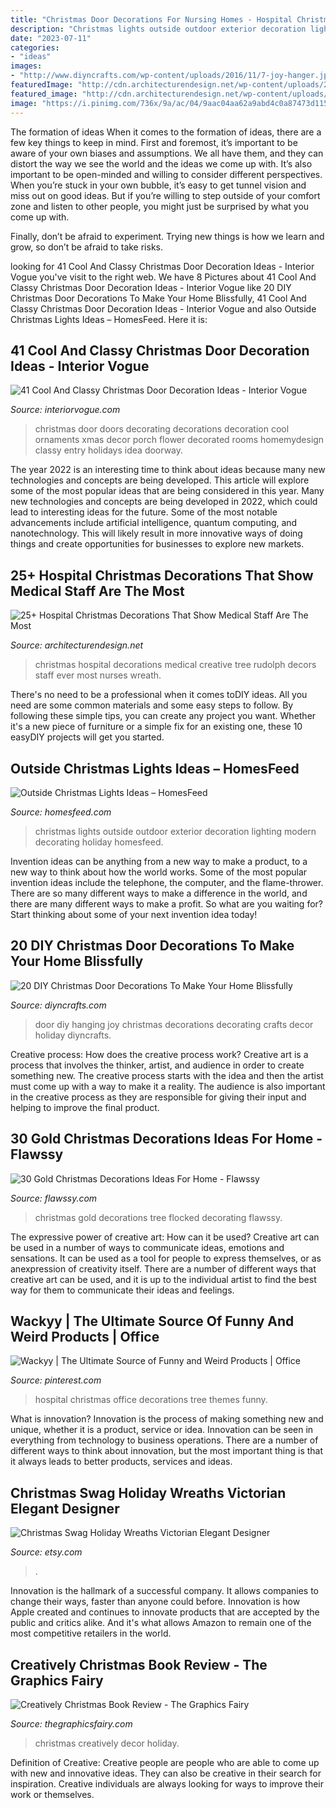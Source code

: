 ```yaml
---
title: "Christmas Door Decorations For Nursing Homes - Hospital Christmas Office Decorations Tree Themes Funny"
description: "Christmas lights outside outdoor exterior decoration lighting modern decorating holiday homesfeed"
date: "2023-07-11"
categories:
- "ideas"
images:
- "http://www.diyncrafts.com/wp-content/uploads/2016/11/7-joy-hanger.jpg"
featuredImage: "http://cdn.architecturendesign.net/wp-content/uploads/2015/12/AD-Hospital-Christmas-Decorations-19.jpg"
featured_image: "http://cdn.architecturendesign.net/wp-content/uploads/2015/12/AD-Hospital-Christmas-Decorations-19.jpg"
image: "https://i.pinimg.com/736x/9a/ac/04/9aac04aa62a9abd4c0a87473d1152f66.jpg"
---
```



The formation of ideas
When it comes to the formation of ideas, there are a few key things to keep in mind. First and foremost, it’s important to be aware of your own biases and assumptions. We all have them, and they can distort the way we see the world and the ideas we come up with.
It’s also important to be open-minded and willing to consider different perspectives. When you’re stuck in your own bubble, it’s easy to get tunnel vision and miss out on good ideas. But if you’re willing to step outside of your comfort zone and listen to other people, you might just be surprised by what you come up with.

Finally, don’t be afraid to experiment. Trying new things is how we learn and grow, so don’t be afraid to take risks.

	

		
looking for 41 Cool And Classy Christmas Door Decoration Ideas - Interior Vogue you've visit to the right web. We have 8 Pictures about 41 Cool And Classy Christmas Door Decoration Ideas - Interior Vogue like 20 DIY Christmas Door Decorations To Make Your Home Blissfully, 41 Cool And Classy Christmas Door Decoration Ideas - Interior Vogue and also Outside Christmas Lights Ideas – HomesFeed. Here it is:
		
    
## 41 Cool And Classy Christmas Door Decoration Ideas - Interior Vogue

<img loading=lazy src="http://interiorvogue.com/wp-content/uploads/2016/11/Christmas-Door-Idea.jpg" onerror="this.onerror=null;this.src='https://tse1.mm.bing.net/th?id=OIP.zJ6_E4BPF0ghGViUFghFjwDfEs&amp;pid=15.1';" alt="41 Cool And Classy Christmas Door Decoration Ideas - Interior Vogue">

_Source: interiorvogue.com_

>christmas door doors decorating decorations decoration cool ornaments xmas decor porch flower decorated rooms homemydesign classy entry holidays idea doorway. 

	

The year 2022 is an interesting time to think about ideas because many new technologies and concepts are being developed. This article will explore some of the most popular ideas that are being considered in this year.
Many new technologies and concepts are being developed in 2022, which could lead to interesting ideas for the future. Some of the most notable advancements include artificial intelligence, quantum computing, and nanotechnology. This will likely result in more innovative ways of doing things and create opportunities for businesses to explore new markets.

    
## 25+ Hospital Christmas Decorations That Show Medical Staff Are The Most

<img loading=lazy src="http://cdn.architecturendesign.net/wp-content/uploads/2015/12/AD-Hospital-Christmas-Decorations-19.jpg" onerror="this.onerror=null;this.src='https://tse4.mm.bing.net/th?id=OIP.N7lyTOgwAfatUHWmFYGtYwHaHO&amp;pid=15.1';" alt="25+ Hospital Christmas Decorations That Show Medical Staff Are The Most">

_Source: architecturendesign.net_

>christmas hospital decorations medical creative tree rudolph decors staff ever most nurses wreath. 

	

There's no need to be a professional when it comes toDIY ideas. All you need are some common materials and some easy steps to follow. By following these simple tips, you can create any project you want. Whether it's a new piece of furniture or a simple fix for an existing one, these 10 easyDIY projects will get you started.

    
## Outside Christmas Lights Ideas – HomesFeed

<img loading=lazy src="https://homesfeed.com/wp-content/uploads/2015/10/Modern-Christmas-Outdoor-Decoration-For-House-Exterior-Lighting.jpg" onerror="this.onerror=null;this.src='https://tse4.mm.bing.net/th?id=OIP.3qYTM56Szr_MnZmz0LrYkAHaE6&amp;pid=15.1';" alt="Outside Christmas Lights Ideas – HomesFeed">

_Source: homesfeed.com_

>christmas lights outside outdoor exterior decoration lighting modern decorating holiday homesfeed. 

	

Invention ideas can be anything from a new way to make a product, to a new way to think about how the world works. Some of the most popular invention ideas include the telephone, the computer, and the flame-thrower. There are so many different ways to make a difference in the world, and there are many different ways to make a profit. So what are you waiting for? Start thinking about some of your next invention idea today!

    
## 20 DIY Christmas Door Decorations To Make Your Home Blissfully

<img loading=lazy src="http://www.diyncrafts.com/wp-content/uploads/2016/11/7-joy-hanger.jpg" onerror="this.onerror=null;this.src='https://tse3.mm.bing.net/th?id=OIP.NHv1Vgwuu-Og3oL8qt6HGQHaTJ&amp;pid=15.1';" alt="20 DIY Christmas Door Decorations To Make Your Home Blissfully">

_Source: diyncrafts.com_

>door diy hanging joy christmas decorations decorating crafts decor holiday diyncrafts. 

	

Creative process: How does the creative process work?
Creative art is a process that involves the thinker, artist, and audience in order to create something new. The creative process starts with the idea and then the artist must come up with a way to make it a reality. The audience is also important in the creative process as they are responsible for giving their input and helping to improve the final product.

    
## 30 Gold Christmas Decorations Ideas For Home - Flawssy

<img loading=lazy src="http://www.flawssy.com/wp-content/uploads/2016/10/White-Flocked-Christmas-Tree-Decorating-Ideas.jpg" onerror="this.onerror=null;this.src='https://tse3.mm.bing.net/th?id=OIP.bnP0GoGm8aMbt1QtmaaipAHaLE&amp;pid=15.1';" alt="30 Gold Christmas Decorations Ideas For Home - Flawssy">

_Source: flawssy.com_

>christmas gold decorations tree flocked decorating flawssy. 

	

The expressive power of creative art: How can it be used?
Creative art can be used in a number of ways to communicate ideas, emotions and sensations. It can be used as a tool for people to express themselves, or as anexpression of creativity itself. There are a number of different ways that creative art can be used, and it is up to the individual artist to find the best way for them to communicate their ideas and feelings.

    
## Wackyy | The Ultimate Source Of Funny And Weird Products | Office

<img loading=lazy src="https://i.pinimg.com/736x/9a/ac/04/9aac04aa62a9abd4c0a87473d1152f66.jpg" onerror="this.onerror=null;this.src='https://tse3.mm.bing.net/th?id=OIP.yglbf5yuStTxkpApjQPmMAHaLG&amp;pid=15.1';" alt="Wackyy | The Ultimate Source of Funny and Weird Products | Office">

_Source: pinterest.com_

>hospital christmas office decorations tree themes funny. 

	

What is innovation?
Innovation is the process of making something new and unique, whether it is a product, service or idea. Innovation can be seen in everything from technology to business operations. There are a number of different ways to think about innovation, but the most important thing is that it always leads to better products, services and ideas.

    
## Christmas Swag Holiday Wreaths Victorian Elegant Designer

<img loading=lazy src="https://img1.etsystatic.com/000/0/6239573/il_fullxfull.361313177.jpg" onerror="this.onerror=null;this.src='https://tse2.mm.bing.net/th?id=OIP.BmBoqGL98a0rugYXI9fQ4QHaNS&amp;pid=15.1';" alt="Christmas Swag Holiday Wreaths Victorian Elegant Designer">

_Source: etsy.com_

>. 

	

Innovation is the hallmark of a successful company. It allows companies to change their ways, faster than anyone could before. Innovation is how Apple created and continues to innovate products that are accepted by the public and critics alike. And it's what allows Amazon to remain one of the most competitive retailers in the world.

    
## Creatively Christmas Book Review - The Graphics Fairy

<img loading=lazy src="http://thegraphicsfairy.com/wp-content/uploads/2014/10/Creatively-Christmas-by-Jennifer-Rizzo-holiday-book4.jpg" onerror="this.onerror=null;this.src='https://tse1.mm.bing.net/th?id=OIP.QP6pgBXLThpoMCDgrsQdLwHaKq&amp;pid=15.1';" alt="Creatively Christmas Book Review - The Graphics Fairy">

_Source: thegraphicsfairy.com_

>christmas creatively decor holiday. 

	

Definition of Creative:
Creative people are people who are able to come up with new and innovative ideas. They can also be creative in their search for inspiration. Creative individuals are always looking for ways to improve their work or themselves.

